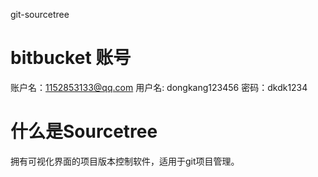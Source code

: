 
git-sourcetree

# bitbucket 账号

账户名：1152853133@qq.com
用户名: dongkang123456
密码：dkdk1234

# 什么是Sourcetree

拥有可视化界面的项目版本控制软件，适用于git项目管理。


